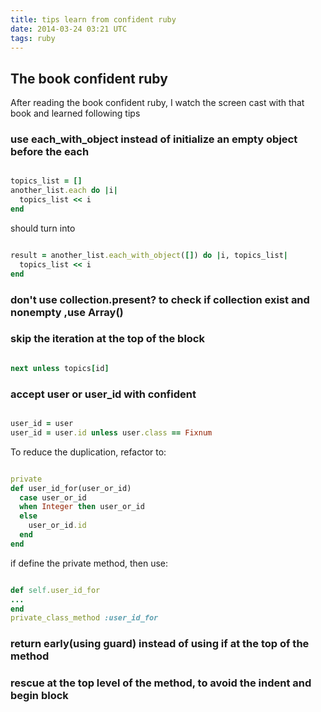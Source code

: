 ```yaml
---
title: tips learn from confident ruby
date: 2014-03-24 03:21 UTC
tags: ruby
---
```


## The book confident ruby
After reading the book confident ruby, I watch the screen cast with that book
and learned following tips

### use each_with_object instead of initialize an empty object before the each

```ruby

topics_list = []
another_list.each do |i|
  topics_list << i
end
```

should turn into

```ruby

result = another_list.each_with_object([]) do |i, topics_list|
  topics_list << i
end

```

### don't use collection.present? to check if collection exist and nonempty ,use Array()

### skip the iteration at the top of the block

```ruby

next unless topics[id]
```

### accept user or user_id with confident

```ruby

user_id = user
user_id = user.id unless user.class == Fixnum
```

To reduce the duplication, refactor to:
```ruby

private
def user_id_for(user_or_id)
  case user_or_id
  when Integer then user_or_id
  else
    user_or_id.id
  end
end
```

if define the private method, then use:

```ruby

def self.user_id_for
...
end
private_class_method :user_id_for
```

### return early(using guard) instead of using if at the top of the method

### rescue at the top level of the method, to avoid the indent and begin block

